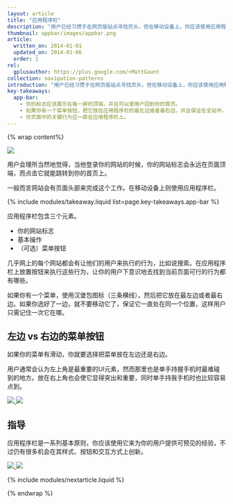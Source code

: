 ```yaml
---
layout: article
title: "应用程序栏"
description: "用户已经习惯于在网页版站点寻找页头，但在移动设备上，你应该使用应用程序栏来代替。"
thumbnail: appbar/images/appbar.png
article:
  written_on: 2014-01-01
  updated_on: 2014-01-06
  order: 1
rel:
  gplusauthor: https://plus.google.com/+MattGaunt
collection: navigation-patterns
introduction: "用户已经习惯于在网页版站点寻找页头，但在移动设备上，你应该使用应用程序栏来代替。"
key-takeaways:
  app-bar:
    - 你的标志应该展示在每一屏的顶端，并且可以使用户回到你的首页。
    - 如果你有一个菜单按钮，把它放在应用程序栏的最左边或者最右边，并且保证在全站中，它一直在相同的位置。
    - 你页面中的关键行为应一直在应用程序栏上。
---
```


{% wrap content%}

<a href="{{site.baseurl}}/resources/samples/layouts/navigation-patterns/appbar-navdrawer-sample1.html">
  <img class="g-medium--full g-wide--full" src="images/appbar.png">
</a>

<div style="clear: both;"></div>

用户会理所当然地觉得，当他登录你的网站的时候，你的网站标志会永远在页面顶端，而点击它就能跳转到你的首页上。

一般而言网站会有页面头部来完成这个工作。在移动设备上则使用应用程序栏。

{% include modules/takeaway.liquid list=page.key-takeaways.app-bar %}

应用程序栏包含三个元素。

- 你的网站标志
- 基本操作
- （可选）菜单按钮

几乎网上的每个网站都会有让他们的用户来执行的行为，比如说搜索。在应用程序栏上放置按钮来执行这些行为，让你的用户下意识地去找到当前页面可行的行为都有哪些。

如果你有一个菜单，使用汉堡包图标（三条横线），然后把它放在最左边或者最右边。如果你选好了一边，就不要移动它了，保证它一直处在同一个位置，这样用户只需记住一次它在哪。

## 左边 vs 右边的菜单按钮

如果你的菜单有滑动，你就要选择把菜单放在左边还是右边。

用户通常会认为左上角是最重要的UI元素，然而那里也是单手持握手机时最难碰到的地方。放在右上角也会使它显得突出和重要，同时单手持我手机时也比较容易点到。

<a href="{{site.baseurl}}/resources/samples/layouts/navigation-patterns/appbar-navdrawer-sample1.html">
  <img class="g--half" src="images/appbar-menu-left.png">
</a>
<a href="{{site.baseurl}}/resources/samples/layouts/navigation-patterns/appbar-navdrawer-sample2.html">
  <img class="g--half g--last" src="images/appbar-menu-right.png">
</a>

<div style="clear: both;"></div>

## 指导

应用程序栏是一系列基本原则，你应该使用它来为你的用户提供可预见的经验，不过仍有很多机会在其样式、按钮和交互方式上创新。

<a href="{{site.baseurl}}/resources/samples/layouts/navigation-patterns/appbar-navdrawer-bottombar-sample.html">
  <img class="g--half" src="images/appbar-alt-1.png">
</a>
<a href="{{site.baseurl}}/resources/samples/layouts/navigation-patterns/appbar-navdrawer-sample.html">
  <img class="g--half g--last" src="images/appbar-alt-2.png">
</a>

<div style="clear: both;"></div>

{% include modules/nextarticle.liquid %}

{% endwrap %}
